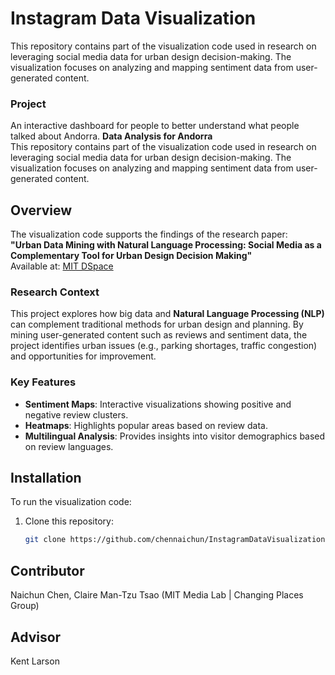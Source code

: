# Instagram Data Visualization

This repository contains part of the visualization code used in research on leveraging social media data for urban design decision-making. The visualization focuses on analyzing and mapping sentiment data from user-generated content.

### Project
An interactive dashboard for people to better understand what people talked about Andorra.
**Data Analysis for Andorra**  
This repository contains part of the visualization code used in research on leveraging social media data for urban design decision-making. The visualization focuses on analyzing and mapping sentiment data from user-generated content.

## Overview

The visualization code supports the findings of the research paper:  
**"Urban Data Mining with Natural Language Processing: Social Media as a Complementary Tool for Urban Design Decision Making"**  
Available at: [MIT DSpace](https://dspace.mit.edu/handle/1721.1/106414)

### Research Context

This project explores how big data and **Natural Language Processing (NLP)** can complement traditional methods for urban design and planning. By mining user-generated content such as reviews and sentiment data, the project identifies urban issues (e.g., parking shortages, traffic congestion) and opportunities for improvement.

### Key Features

- **Sentiment Maps**: Interactive visualizations showing positive and negative review clusters.
- **Heatmaps**: Highlights popular areas based on review data.
- **Multilingual Analysis**: Provides insights into visitor demographics based on review languages.

## Installation

To run the visualization code:
1. Clone this repository:
   ```bash
   git clone https://github.com/chennaichun/InstagramDataVisualization.git

## Contributor

Naichun Chen, Claire Man-Tzu Tsao (MIT Media Lab | Changing Places Group)

## Advisor

Kent Larson
